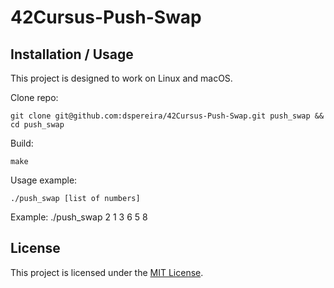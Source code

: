 # 42Cursus-Push-Swap

## Installation / Usage

This project is designed to work on Linux and macOS.

Clone repo:
```shell
git clone git@github.com:dspereira/42Cursus-Push-Swap.git push_swap && cd push_swap
```

Build:
```shell
make
```

Usage example:
```shell
./push_swap [list of numbers]
```
Example: ./push_swap 2 1 3 6 5 8

## License

This project is licensed under the [MIT License](https://github.com/dspereira/42Cursus-Push-Swap/blob/main/LICENSE).
